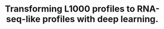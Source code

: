 ---
authors: Jeon M, Xie Z, Evangelista JE, Wojciechowicz ML, Clarke DJB, Ma'ayan A
carousel: false
dccs:
- LINCS
doi: 10.1186/s12859-022-04895-5
featured: false
issue: '1'
journal: BMC bioinformatics
keywords: '["Gene Expression Profiling", "RNA-Seq", "Generative adversarial networks",
  "Gene expression translation", "Deep Learning", "L1000", "RNA-seq", "Transcriptome",
  "Humans"]'
landmark: false
layout: '@/layouts/Publication.astro'
page: '374'
pmcid: PMC9472394
pmid: 36100892
title: Transforming L1000 profiles to RNA-seq-like profiles with deep learning.
volume: '23'
year: 2022
---